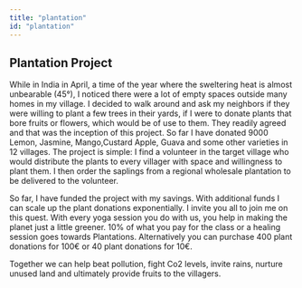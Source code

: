 ```yaml
---
title: "plantation"
id: "plantation"
---
```


## Plantation Project

While in India in April, a time of the year where the sweltering heat is almost unbearable (45°), I noticed there were a lot of empty spaces outside many homes in my village. I decided to walk around and ask my neighbors if they were willing to plant a few trees in their yards, if I were to donate plants that bore fruits or flowers, which would be of use to them. They readily agreed and that was the inception of this project. So far I have donated 9000 Lemon, Jasmine, Mango,Custard Apple, Guava and some other varieties in 12 villages. The project is simple: I find a volunteer in the target village who would distribute the plants to every villager with space and willingness to plant them. I then order the saplings from a regional wholesale plantation to be delivered to the volunteer.

So far, I have funded the project with my savings. With additional funds I can scale up the plant donations exponentially. I invite you all to join me on this quest. With every yoga session you do with us, you help in making the planet just a little greener. 10% of what you pay for the class or a healing session goes towards Plantations. Alternatively you can purchase 400 plant donations for 100€ or 40 plant donations for 10€.

Together we can help beat pollution, fight Co2 levels, invite rains, nurture unused land and ultimately provide fruits to the villagers.

